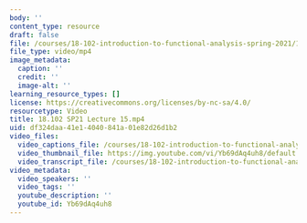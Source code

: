 ```yaml
---
body: ''
content_type: resource
draft: false
file: /courses/18-102-introduction-to-functional-analysis-spring-2021/18102-sp21-lecture-15_360p_16_9.mp4
file_type: video/mp4
image_metadata:
  caption: ''
  credit: ''
  image-alt: ''
learning_resource_types: []
license: https://creativecommons.org/licenses/by-nc-sa/4.0/
resourcetype: Video
title: 18.102 SP21 Lecture 15.mp4
uid: df324daa-41e1-4040-841a-01e82d26d1b2
video_files:
  video_captions_file: /courses/18-102-introduction-to-functional-analysis-spring-2021/1ApGMxDdxP1zuujMZj0IAUmAe7AJ0RjLY_transcript.webvtt
  video_thumbnail_file: https://img.youtube.com/vi/Yb69dAq4uh8/default.jpg
  video_transcript_file: /courses/18-102-introduction-to-functional-analysis-spring-2021/1ApGMxDdxP1zuujMZj0IAUmAe7AJ0RjLY_transcript.pdf
video_metadata:
  video_speakers: ''
  video_tags: ''
  youtube_description: ''
  youtube_id: Yb69dAq4uh8
---
```

